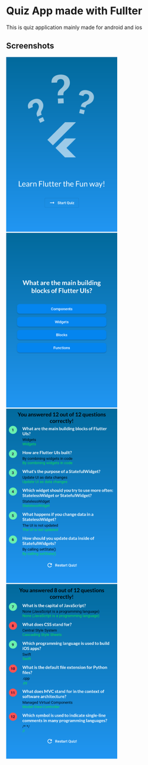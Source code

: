 # Quiz App made with Fullter

This is quiz application mainly made for android and ios

## Screenshots
<img src ="screenshots\startScreen.png" title ="Start Screen" style=" max-width :300px">
<img src ="screenshots\questionScreen.png" title ="Start Screen" style=" max-width :300px">
<img src ="screenshots\resultsScreen.png" title ="Start Screen" style=" max-width :300px">
<img src ="screenshots\resultsScreen2.png" title ="Start Screen"style=" max-width :300px">